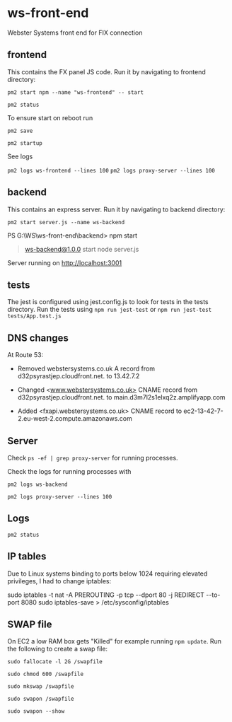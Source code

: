 # ws-front-end

Webster Systems front end for FIX connection

## frontend

This contains the FX panel JS code.
Run it by navigating to frontend directory:

`pm2 start npm --name "ws-frontend" -- start`

`pm2 status`

To ensure start on reboot run

`pm2 save`

`pm2 startup`

See logs

`pm2 logs ws-frontend --lines 100`
`pm2 logs proxy-server --lines 100`

## backend

This contains an express server.
Run it by navigating to backend directory:

`pm2 start server.js --name ws-backend`

PS G:\WS\ws-front-end\backend> npm start

> ws-backend@1.0.0 start
> node server.js

Server running on <http://localhost:3001>

## tests

The jest is configured using jest.config.js to look for tests in the tests directory.
Run the tests using `npm run jest-test` or `npm run jest-test tests/App.test.js`

## DNS changes

At Route 53:

- Removed webstersystems.co.uk A record from d32psyrastjep.cloudfront.net. to 13.42.7.2

- Changed <www.webstersystems.co.uk> CNAME record from d32psyrastjep.cloudfront.net. to main.d3m7l2s1elxq2z.amplifyapp.com

- Added <fxapi.webstersystems.co.uk> CNAME record to ec2-13-42-7-2.eu-west-2.compute.amazonaws.com

## Server

Check `ps -ef | grep proxy-server` for running processes.

Check the logs for running processes with

`pm2 logs ws-backend`

`pm2 logs proxy-server --lines 100`

## Logs

`pm2 status`

## IP tables

Due to Linux systems binding to ports below 1024 requiring elevated privileges, I had to change iptables:

sudo iptables -t nat -A PREROUTING -p tcp --dport 80 -j REDIRECT --to-port 8080
sudo iptables-save > /etc/sysconfig/iptables

## SWAP file

On EC2 a low RAM box gets "Killed" for example running `npm update`. Run the following to create a swap file:

`sudo fallocate -l 2G /swapfile`

`sudo chmod 600 /swapfile`

`sudo mkswap /swapfile`

`sudo swapon /swapfile`

`sudo swapon --show`
